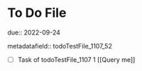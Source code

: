 # To Do File

due:: 2022-09-24

metadatafield:: todoTestFile_1107_52

- [ ] Task of todoTestFile_1107 1 [[Query me]]
